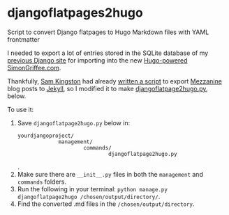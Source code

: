# djangoflatpages2hugo

Script to convert Django flatpages to Hugo Markdown files with YAML frontmatter

I needed to export a lot of entries stored in the SQLite database of my [previous Django site](http://github.com/hypertexthero/hypertexthero.com) for importing into the new [Hugo-powered SimonGriffee.com](/notebook/website-redesign-july2016/). 

Thankfully, [Sam Kingston](https://github.com/sjkingo) had already [written a script](https://github.com/sjkingo/mezzanine2jekyll) to export [Mezzanine](http://mezzanine.jupo.org/) blog posts to [Jekyll](https://jekyllrb.com/), so I modified it to make [djangoflatpage2hugo.py](https://github.com/hypertexthero/djangoflatpage2hugo), below. 

To use it:

1. Save `djangoflatpage2hugo.py` below in: 
    <pre><code>yourdjangoproject/
                management/
                        commands/
                                djangoflatpage2hugo.py</code></pre>.
2. Make sure there are `__init__.py` files in both the `management` and `commands` folders.
3. Run the following in your terminal: `python manage.py djangoflatpage2hugo /chosen/output/directory/`.
4. Find the converted .md files in the `/chosen/output/directory`.
